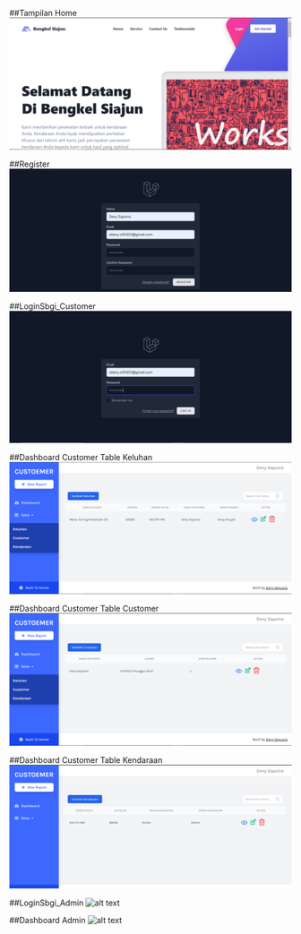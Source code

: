 ##Tampilan Home
![alt text](public/img/home.PNG?raw=true)

##Register
![alt text](public/img/Register.PNG?raw=true)

##LoginSbgi_Customer
![alt text](public/img/Login_sbgiCustomer.PNG?raw=true)

##Dashboard Customer Table Keluhan
![alt text](public/img/Dashboard_Customer_tableKeluhan.PNG?raw=true)

##Dashboard Customer Table Customer
![alt text](public/img/Dashboard_Customer_tableCustomer.PNG?raw=true)

##Dashboard Customer Table Kendaraan
![alt text](public/img/Dashboard_Customer_tableKendaraan.PNG?raw=true)

##LoginSbgi_Admin
![alt text](public/img/Login_sbgiAdmin?raw=true)

##Dashboard Admin
![alt text](public/img/Dashboard_Admin?raw=true)
